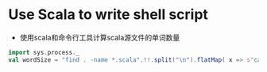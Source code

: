 # Use Scala to write shell script
* 使用scala和命令行工具计算scala源文件的单词数量
```scala
import sys.process._
val wordSize = "find . -name *.scala".!!.split("\n").flatMap( x => s"cat $x".!!.split("""\s+|\n""")).length
```
